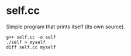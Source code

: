 self.cc
=======

Simple program that prints itself (its own source). 

    g++ self.cc -o self
    ./self > myself
    diff self.cc myself

